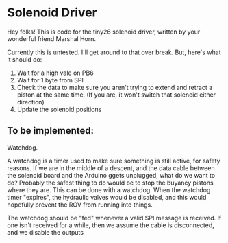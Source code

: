 Solenoid Driver
===================================

Hey folks!
This is code for the tiny26 solenoid driver, written by your wonderful friend Marshal Horn.

Currently this is untested.  I'll get around to that over break.  But, here's what it should do:

1. Wait for a high vale on PB6
2. Wait for 1 byte from SPI
3. Check the data to make sure you aren't trying to extend and retract a piston at the same time.  (If you are, it won't switch that solenoid either direction)
4. Update the solenoid positions


To be implemented:
------------------------
Watchdog.

A watchdog is a timer used to make sure something is still active, for safety reasons.  If we are in the middle of a descent, and the data cable between the solenoid board and the Arduino ggets unplugged, what do we want to do?  Probably the safest thing to do would be to stop the buyancy pistons where they are.  This can be done with a watchdog.  When the watchdog timer "expires", the hydraulic valves would be disabled, and this would hopefully prevent the ROV from running into things.

The watchdog should be "fed" whenever a valid SPI message is received.  If one isn't received for a while, then we assume the cable is disconnected, and we disable the outputs
